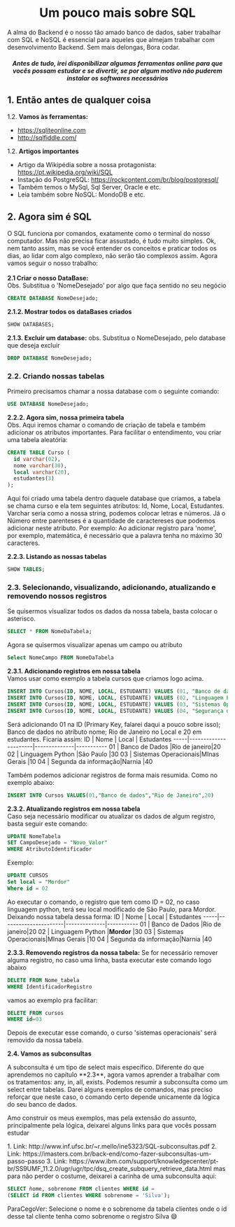 <h1 align="center"> Um pouco mais sobre SQL </h1>
A alma do Backend é o nosso tão amado banco de dados, saber trabalhar com SQL e NoSQL é essencial para aqueles que almejam trabalhar com desenvolvimento Backend. Sem mais delongas, Bora codar. 

<h5 align="center"> Antes de tudo, irei disponibilizar algumas ferramentas online para que vocês possam estudar e se divertir, se por algum motivo não puderem instalar os softwares necessários  </h5>

## 1. Então antes de qualquer coisa 
1.2. **Vamos às ferramentas:**

   * https://sqliteonline.com
   * http://sqlfiddle.com/

1.2. **Artigos importantes**

   * Artigo da Wikipédia sobre a nossa protagonista: https://pt.wikipedia.org/wiki/SQL
   * Instação do PostgreSQL: https://rockcontent.com/br/blog/postgresql/
   * Também temos o MySql, Sql Server, Oracle e etc.
   * Leia também sobre NoSQL: MondoDB e etc.

## 2. Agora sim é SQL 

O SQL funciona por comandos, exatamente como o terminal do nosso computador. Mas não precisa ficar assustado, é tudo muito simples. Ok, nem tanto assim, mas se você entender os conceitos e praticar todos os dias, ao lidar com algo complexo, não serão tão complexos assim. Agora vamos seguir o nosso trabalho:<br><br>
**2.1 Criar o nosso DataBase:**<br>
Obs. Substitua o 'NomeDesejado' por algo que faça sentido no seu negócio
```SQL
CREATE DATABASE NomeDesejado; 
```
**2.1.2. Mostrar todos os dataBases criados**
```SQL
SHOW DATABASES; 
```
**2.1.3. Excluir um database:**
obs. Substitua o NomeDesejado, pelo database que deseja excluir
```SQL
DROP DATABASE NomeDesejado;
```
### 2.2. Criando nossas tabelas<br>
Primeiro precisamos chamar a nossa database com o seguinte comando:
```SQL
USE DATABASE NomeDesejado;
```
**2.2.2. Agora sim, nossa primeira tabela**<br>
Obs. Aqui iremos chamar o comando de criação de tabela e também adicionar os atributos importantes. Para facilitar o entendimento, vou criar uma tabela aleatória:
```SQL
CREATE TABLE Curso (
  id varchar(02),
  nome varchar(30),
  local varchar(20),
  estudantes(3)
);
```
Aqui foi criado uma tabela dentro daquele database que criamos, a tabela se chama curso e ela tem seguintes atributos: Id, Nome, Local, Estudantes. Varchar seria como a nossa string, podemos colocar letras e números. Já o Número entre parenteses é a quantidade de caractereses que podemos adicionar neste atributo. Por exemplo: Ao adicionar registro para 'nome', por exemplo, matemática, é necessário que a palavra tenha no máximo 30 caracteres.

**2.2.3. Listando as nossas tabelas**
```SQL
SHOW TABLES;
```
### 2.3. Selecionando, visualizando, adicionando, atualizando e removendo nossos registros
Se quisermos visualizar todos os dados da nossa tabela, basta colocar o asterisco.
```SQL
SELECT * FROM NomeDaTabela;
```
Agora se quisermos visualizar apenas um campo ou atributo
```SQL
Select NomeCampo FROM NomeDaTabela
```
**2.3.1. Adicionando registros em nossa tabela**<br>
Vamos usar como exemplo a tabela cursos que criamos logo acima. 
```SQL
INSERT INTO Cursos(ID, NOME, LOCAL, ESTUDANTE) VALUES (01, "Banco de dados", "Rio de Janeiro", 20)
INSERT INTO Cursos(ID, NOME, LOCAL, ESTUDANTE) VALUES (02, "Linguagem Python", "São Paulo", 30)
INSERT INTO Cursos(ID, NOME, LOCAL, ESTUDANTE) VALUES (03, "Sistemas Operacionais", "Minas Gerais", 10)
INSERT INTO Cursos(ID, NOME, LOCAL, ESTUDANTE) VALUES (04, "Segurança da informação", "Narnia", 40)
```
Será adicionando 01 na ID (Primary Key, falarei daqui a pouco sobre isso); Banco de dados no atríbuto nome; Rio de Janeiro no Local e 20 em estudantes. Ficaria assim:
ID   | Nome                 | Local        | Estudantes
-----|----------------------|--------------|-----------
01   | Banco de Dados       |Rio de janeiro|20
02   | Linguagem Python     |São Paulo     |30 
03   | Sistemas Operacionais|MInas Gerais  |10
04   | Segunda da informação|Narnia        |40

Também podemos adicionar registros de forma mais resumida. Como no exemplo abaixo:
```SQL
INSERT INTO Cursos VALUES(01,"Banco de dados","Rio de Janeiro",20)
```
**2.3.2. Atualizando registros em nossa tabela**<br>
Caso seja necessário modificar ou atualizar os dados de algum registro, basta seguir este comando: 
```SQL
UPDATE NomeTabela
SET CampoDesejado = "Novo_Valor"
WHERE AtributoIdentificador
```
Exemplo:
```SQL
UPDATE CURSOS
Set local = "Mordor"
Where id = 02
```
Ao executar o comando, o registro que tem como ID = 02, no caso linguagem python, terá seu local modificado de São Paulo, para Mordor. Deixando nossa tabela dessa forma: 
ID   | Nome                 | Local        | Estudantes
-----|----------------------|--------------|-----------
01   | Banco de Dados       |Rio de janeiro|20
02   | Linguagem Python     |**Mordor**    |30 
03   | Sistemas Operacionais|MInas Gerais  |10
04   | Segunda da informação|Narnia        |40

**2.3.3. Removendo registros da nossa tabela:**
Se for necessário remover alguma registro, no caso uma linha, basta executar este comando logo abaixo
```sql
DELETE FROM Nome_tabela
WHERE IdentificadorRegistro
```
vamos ao exemplo pra facilitar:
```sql
DELETE FROM cursos
WHERE id=03
```
Depois de executar esse comando, o curso 'sistemas operacionais' será removido da nossa tabela.

**2.4. Vamos as subconsultas**
<p> A subconsulta é um tipo de select mais específico. Diferente do que aprendemos no capítulo **2.3**, agora vamos aprender a  trabalhar com os tratamentos: any, in, all, exists. Podemos resumir a subconsulta como um select entre tabelas. Darei alguns exemplos de comandos, mas preciso reforçar que neste caso, o comando certo depende unicamente da lógica do seu banco de dados. </p>
<p> Amo construir os meus exemplos, mas pela extensão do assunto, principalmente pela lógica, deixarei alguns links para que vocês possam estudar </p>
1. Link: http://www.inf.ufsc.br/~r.mello/ine5323/SQL-subconsultas.pdf
2. Link: https://imasters.com.br/back-end/como-fazer-subconsultas-um-passo-passo
3. Link: https://www.ibm.com/support/knowledgecenter/pt-br/SS9UMF_11.2.0/ugr/ugr/tpc/dsq_create_subquery_retrieve_data.html
mas para não perder o costume, deixarei a carinha de uma subconsulta aqui:

```sql
SELECT ǹome, sobrenome FROM clientes WHERE id =
(SELECT id FROM clientes WHERE sobrenome = 'Silva');
```

ParaCegoVer: Selecione o nome e o sobrenome da tabela clientes onde o id desse tal cliente tenha como sobrenome o registro Silva :smile:




